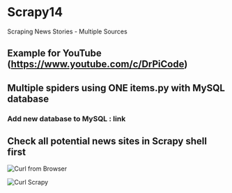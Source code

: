 # Scrapy14
Scraping News Stories - Multiple Sources

## Example for YouTube (https://www.youtube.com/c/DrPiCode)

## Multiple spiders using ONE items.py with MySQL database

### Add new database to MySQL : link

## Check all potential news sites in Scrapy shell first

![Curl from Browser](https://user-images.githubusercontent.com/62441426/103042322-276ce100-4571-11eb-9c21-b30c26f08598.png)

![Curl Scrapy](https://user-images.githubusercontent.com/62441426/103042367-43708280-4571-11eb-9d4e-783bab6a7eb7.png)







